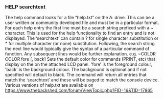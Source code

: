 

### HELP searchtext

 The help command looks for a file “help.txt” on the A: drive. This can be a user written or community developed file and must be in a particular format. For each help entry the first line must be a search string prefixed with a ~ character. This is used for the help functionality to find an entry and is not displayed. The ‘searchtext’ can contain ? for single character substitution or * for multiple character (or none) substitution. Following, the search string the next line would typically give the syntax of a particular command of function. Any subsequent lines would be further explanation. e.g. ~COLOR COLOR fore [, back] Sets the default color for commands (PRINT, etc) that display on the on the attached LCD panel. 'fore' is the foreground colour, 'back' is the background colour. The background is optional and if not specified will default to black. The command will return all entries that match the ‘searchtext’ and these will be paged to match the console device. Various versions of help.txt are available on https://www.thebackshed.com/forum/ViewTopic.php?FID=16&TID=17865